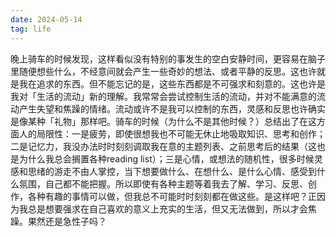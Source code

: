 ```yaml
---
date: 2024-05-14
tag: life
---
```

晚上骑车的时候发现，这样看似没有特别的事发生的空白安静时间，更容易在脑子里随便想些什么，不经意间就会产生一些奇妙的想法、或者平静的反思。这也许就是我在追求的东西。但不能忘记的是，这些东西都是不可强求和刻意的。这也许是我对「生活的流动」新的理解。我常常会尝试控制生活的流动，并对不能满意的流动产生失望和焦躁的情绪。流动或许不是我可以控制的东西，灵感和反思也许确实是像某种「礼物」那样吧。骑车的时候（为什么不是其他时候？）总结出了在这方面人的局限性：一是疲劳，即使很想我也不可能无休止地吸取知识、思考和创作；二是记忆力，我没办法时时刻刻调取我在意的主题列表、之前思考后的结果（这也是为什么我总会搁置各种reading list）；三是心情，或想法的随机性，很多时候灵感和思绪的游走不由人掌控，当下想要做什么、在想什么、是什么心情、感受到什么氛围，自己都不能把握。所以即使有各种主题等着我去了解、学习、反思、创作，各种有趣的事情可以做，但我总不可能时时刻刻都在做这些。是这样吧？正因为我总是想要强求在自己喜欢的意义上充实的生活，但又无法做到，所以才会焦躁。果然还是急性子吗？